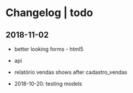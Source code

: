 # Changelog | todo

## 2018-11-02

- better looking forms - html5
- api
- relatório vendas shows after cadastro_vendas


- 2018-10-20: testing models
